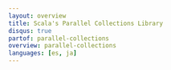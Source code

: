```yaml
---
layout: overview
title: Scala's Parallel Collections Library
disqus: true
partof: parallel-collections
overview: parallel-collections
languages: [es, ja]
---
```

